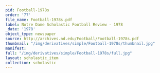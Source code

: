 ```yaml
---
pid: Football-1978s
order: '77'
file_name: Football-1978s.pdf
label: Notre Dame Scholastic Football Review - 1978
_date: '1978'
object_type: newspaper
source: http://archives.nd.edu/Football/Football-1978s.pdf
thumbnail: "/img/derivatives/simple/Football-1978s/thumbnail.jpg"
manifest:
full: "/img/derivatives/simple/Football-1978s/full.jpg"
layout: scholastic_item
collection: scholastic
---
```

